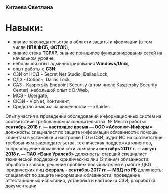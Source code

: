 ### Китаева Светлана
# Навыки:
- знание законодательства в области защиты информации (в том числе **НПА ФСБ, ФСТЭК**),
- знание стека **TCP/IP**, знание принципов функционирования сетей на начальном уровне,
- небольшой опыт администрирования **Windows/Unix**,
- опыт работы с **СЗИ**:
- СЗИ от НСД - Secret Net Studio, Dallas Lock,
- СДЗ - Соболь, Dallas Lock,
- САЗ - Kaspersky Endpoint Security (в том числе Kaspersky Security Center), небольшой опыт с Dr.Web,
- МСЭ - Usergate,
- СКЗИ - VipNet, Континент,
- Средство анализа защищенности — xSpider.

Опыт участия в проведении обследований информационных систем на соответствие
требованиям законодательства.
№ Место работы:
**сентябрь 2018 г. — настоящее время — ООО «Абсолют-Информ»**
должность: специалист по защите информации
обязанности: помощь клиентам в установке и настройке ПО и СЗИ, аудит ИС на
соответствие требованиям законодательства, техническая поддержка клиентов,
сопровождение локальной сети компании
**сентябрь 2017 г. — август 2018 г. — ПАО «Банк Уралсиб»**
должность: старший специалист технической поддержки юридических лиц (2 линия)
обязанности: обработка заявок, решение проблем пользователей в работе ДБО
юридических лиц
**февраль - сентябрь 2017 гг — МВД по РБ**
должность: специалист по защите информации
обязанности: проведение аттестационных испытаний, установка и настройка СЗИ,
разработка документации
